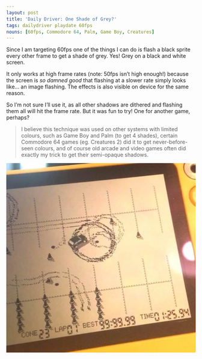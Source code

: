 ```yaml
---
layout: post
title: 'Daily Driver: One Shade of Grey?'
tags: dailydriver playdate 60fps
nouns: [60fps, Commodore 64, Palm, Game Boy, Creatures]
---
```


Since I am targeting 60fps one of the things I can do is flash a black sprite every other frame to get a shade of grey. Yes! Grey on a black and white screen.

It only works at high frame rates (note: 50fps isn’t high enough!) because the screen is _so damned good_ that flashing at a slower rate simply looks like... an image flashing. The effects is also visible on device for the same reason.

So I’m not sure I’ll use it, as all other shadows are dithered and flashing them all will hit the frame rate. But it was fun to try! One for another game, perhaps?

> I believe this technique was used on other systems with limited colours, such as Game Boy and Palm (to get 4 shades), certain Commodore 64 games (eg. Creatures 2) did it to get never-before-seen colours, and of course old arcade and video games often did exactly my trick to get their semi-opaque shadows.

![JPG](/images/posts/daily-driver-one-shade-grey.jpg)
